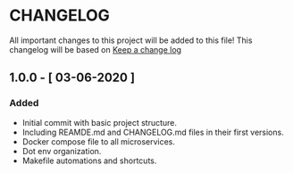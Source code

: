 # CHANGELOG

All important changes to this project will be added to this file! This changelog will be based on [Keep a change log](http://keepachangelog.com/)

## 1.0.0 - [ 03-06-2020 ]

### Added

* Initial commit with basic project structure.
* Including REAMDE.md and CHANGELOG.md files in their first versions.
* Docker compose file to all microservices.
* Dot env organization.
* Makefile automations and shortcuts.
